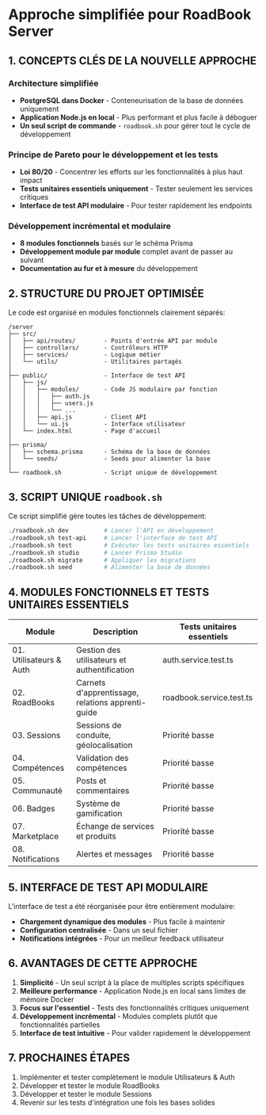 # Approche simplifiée pour RoadBook Server

## 1. CONCEPTS CLÉS DE LA NOUVELLE APPROCHE

### Architecture simplifiée
- **PostgreSQL dans Docker** - Conteneurisation de la base de données uniquement
- **Application Node.js en local** - Plus performant et plus facile à déboguer
- **Un seul script de commande** - `roadbook.sh` pour gérer tout le cycle de développement

### Principe de Pareto pour le développement et les tests
- **Loi 80/20** - Concentrer les efforts sur les fonctionnalités à plus haut impact
- **Tests unitaires essentiels uniquement** - Tester seulement les services critiques
- **Interface de test API modulaire** - Pour tester rapidement les endpoints

### Développement incrémental et modulaire
- **8 modules fonctionnels** basés sur le schéma Prisma
- **Développement module par module** complet avant de passer au suivant
- **Documentation au fur et à mesure** du développement

## 2. STRUCTURE DU PROJET OPTIMISÉE

Le code est organisé en modules fonctionnels clairement séparés:

```
/server
├── src/
│   ├── api/routes/        - Points d'entrée API par module
│   ├── controllers/       - Contrôleurs HTTP
│   ├── services/          - Logique métier
│   └── utils/             - Utilitaires partagés
│
├── public/                - Interface de test API
│   ├── js/
│   │   ├── modules/       - Code JS modulaire par fonction
│   │   │   ├── auth.js
│   │   │   ├── users.js
│   │   │   └── ...
│   │   ├── api.js         - Client API
│   │   └── ui.js          - Interface utilisateur
│   └── index.html         - Page d'accueil
│
├── prisma/
│   ├── schema.prisma      - Schéma de la base de données
│   └── seeds/             - Seeds pour alimenter la base
│
└── roadbook.sh            - Script unique de développement
```

## 3. SCRIPT UNIQUE `roadbook.sh`

Ce script simplifié gère toutes les tâches de développement:

```bash
./roadbook.sh dev          # Lancer l'API en développement
./roadbook.sh test-api     # Lancer l'interface de test API
./roadbook.sh test         # Exécuter les tests unitaires essentiels
./roadbook.sh studio       # Lancer Prisma Studio
./roadbook.sh migrate      # Appliquer les migrations
./roadbook.sh seed         # Alimenter la base de données
```

## 4. MODULES FONCTIONNELS ET TESTS UNITAIRES ESSENTIELS

| Module | Description | Tests unitaires essentiels |
|--------|-------------|----------------------------|
| 01. Utilisateurs & Auth | Gestion des utilisateurs et authentification | auth.service.test.ts |
| 02. RoadBooks | Carnets d'apprentissage, relations apprenti-guide | roadbook.service.test.ts |
| 03. Sessions | Sessions de conduite, géolocalisation | Priorité basse |
| 04. Compétences | Validation des compétences | Priorité basse |
| 05. Communauté | Posts et commentaires | Priorité basse |
| 06. Badges | Système de gamification | Priorité basse |
| 07. Marketplace | Échange de services et produits | Priorité basse |
| 08. Notifications | Alertes et messages | Priorité basse |

## 5. INTERFACE DE TEST API MODULAIRE

L'interface de test a été réorganisée pour être entièrement modulaire:
- **Chargement dynamique des modules** - Plus facile à maintenir
- **Configuration centralisée** - Dans un seul fichier
- **Notifications intégrées** - Pour un meilleur feedback utilisateur

## 6. AVANTAGES DE CETTE APPROCHE

1. **Simplicité** - Un seul script à la place de multiples scripts spécifiques
2. **Meilleure performance** - Application Node.js en local sans limites de mémoire Docker
3. **Focus sur l'essentiel** - Tests des fonctionnalités critiques uniquement
4. **Développement incrémental** - Modules complets plutôt que fonctionnalités partielles
5. **Interface de test intuitive** - Pour valider rapidement le développement

## 7. PROCHAINES ÉTAPES

1. Implémenter et tester complètement le module Utilisateurs & Auth
2. Développer et tester le module RoadBooks
3. Développer et tester le module Sessions
4. Revenir sur les tests d'intégration une fois les bases solides